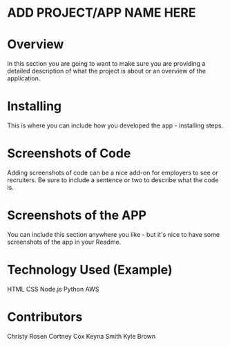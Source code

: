 # ADD PROJECT/APP NAME HERE
# Overview
In this section you are going to want to make sure you are providing a detailed description of what the project is about or an overview of the application.
# Installing
This is where you can include how you developed the app - installing steps. 
# Screenshots of Code
Adding screenshots of code can be a nice add-on for employers to see or recruiters. Be sure to include a sentence or two to describe what the code is.
# Screenshots of the APP
You can include this section anywhere you like - but it's nice to have some screenshots of the app in your Readme.
# Technology Used (Example)
HTML
CSS
Node.js
Python
AWS
# Contributors
Christy Rosen
Cortney Cox
Keyna Smith
Kyle Brown
